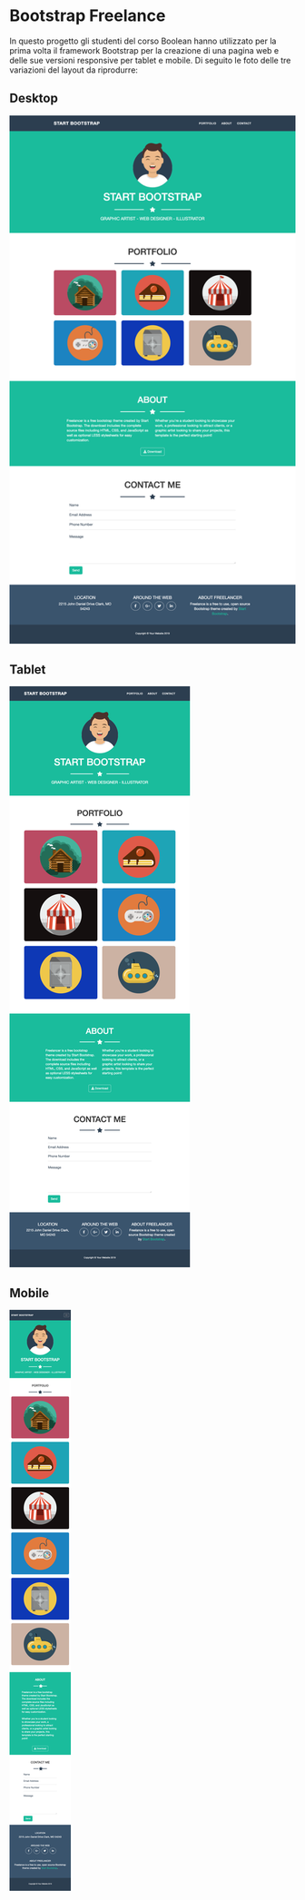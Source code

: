 # Bootstrap Freelance

In questo progetto gli studenti del corso Boolean hanno utilizzato per la prima volta il framework Bootstrap per la creazione di una pagina web e delle sue versioni responsive per tablet e mobile.
Di seguito le foto delle tre variazioni del layout da riprodurre:

## Desktop

![foto versione desktop](layouts/desktop.png)

## Tablet

![foto versione tablet](layouts/tablet.png)

## Mobile

![foto versione mobile](layouts/smartphone.png)

